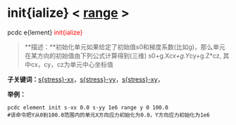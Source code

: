 # init{ialize}  < [range](range/) >
pcdc e{lement} <span style='color: red;'>init{ialize}</span>
> **描述：**初始化单元如果给定了初始值s0和梯度系数(比如g)，那么单元在某方向的初始值由下列公式计算得到(三维)
s0+g.X*cx+g.Y*cy+g.Z*cz,
其中cx，cy，cz为单元中心坐标值

**子关键词：**[s{stress}-xx](e{lement}/init{ialize}/s{stress}-xx/)，[s{stress}-yy](e{lement}/init{ialize}/s{stress}-yy/)，[s{stress}-xy](e{lement}/init{ialize}/s{stress}-xy/)，


**举例：**
```
pcdc element init s-xx 0.0 s-yy 1e6 range y 0 100.0
#该命令把Y从0到100.0范围内的单元X方向应力初始化为0.0，Y方向应力初始化为1e6

```
